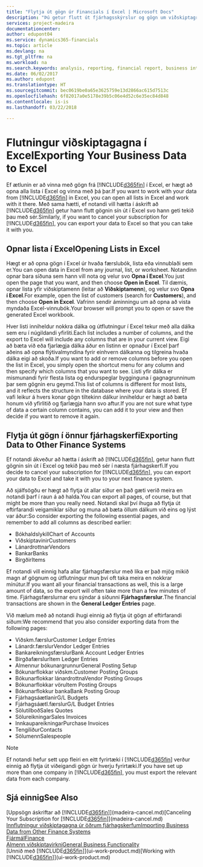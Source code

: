 ```yaml
---
title: "Flytja út gögn úr Financials í Excel | Microsoft Docs"
description: "Þú getur flutt út fjárhagsskýrslur og gögn um viðskiptagreind frá Finance and Operations, Business Edition yfir í Excel, eða opnað Financials gögnin í Excel."
services: project-madeira
documentationcenter: 
author: edupont04
ms.service: dynamics365-financials
ms.topic: article
ms.devlang: na
ms.tgt_pltfrm: na
ms.workload: na
ms.search.keywords: analysis, reporting, financial report, business intelligence, BI, Excel
ms.date: 06/02/2017
ms.author: edupont
ms.translationtype: HT
ms.sourcegitcommit: bec0619be0a65e3625759e13d2866ac615d7513c
ms.openlocfilehash: 6f82017a0e5178e39b5c06e4d52c6e35ec84d848
ms.contentlocale: is-is
ms.lasthandoff: 03/22/2018

---
```

# <a name="exporting-your-business-data-to-excel"></a><span data-ttu-id="d942a-103">Flutningur viðskiptagagna í Excel</span><span class="sxs-lookup"><span data-stu-id="d942a-103">Exporting Your Business Data to Excel</span></span>
<span data-ttu-id="d942a-104">Ef ætlunin er að vinna með gögn frá [!INCLUDE[d365fin](includes/d365fin_md.md)] í Excel, er hægt að opna alla lista í Excel og vinna með þá þar.</span><span class="sxs-lookup"><span data-stu-id="d942a-104">If you want to work with your data from [!INCLUDE[d365fin](includes/d365fin_md.md)] in Excel, you can open all lists in Excel and work with it there.</span></span> <span data-ttu-id="d942a-105">Með sama hætti, ef notandi vill hætta í áskrift að [!INCLUDE[d365fin](includes/d365fin_md.md)] getur hann flutt gögnin sín út í Excel svo hann geti tekið þau með sér.</span><span class="sxs-lookup"><span data-stu-id="d942a-105">Similarly, if you want to cancel your subscription for [!INCLUDE[d365fin](includes/d365fin_md.md)], you can export your data to Excel so that you can take it with you.</span></span>

## <a name="opening-lists-in-excel"></a><span data-ttu-id="d942a-106">Opnar lista í Excel</span><span class="sxs-lookup"><span data-stu-id="d942a-106">Opening Lists in Excel</span></span>
<span data-ttu-id="d942a-107">Hægt er að opna gögn í Excel úr hvaða færslubók, lista eða vinnublaði sem er.</span><span class="sxs-lookup"><span data-stu-id="d942a-107">You can open data in Excel from any journal, list, or worksheet.</span></span> <span data-ttu-id="d942a-108">Notandinn opnar bara síðuna sem hann vill nota og velur svo **Opna í Excel**.</span><span class="sxs-lookup"><span data-stu-id="d942a-108">You just open the page that you want, and then choose **Open in Excel**.</span></span> <span data-ttu-id="d942a-109">Til dæmis, opnar lista yfir viðskiptamenn (leitar að **Viðskiptamenn**), og velur svo **Opna í Excel**.</span><span class="sxs-lookup"><span data-stu-id="d942a-109">For example, open the list of customers (search for **Customers**), and then choose **Open in Excel**.</span></span> <span data-ttu-id="d942a-110">Vafrinn sendir áminningu um að opna að vista myndaða Excel-vinnubók.</span><span class="sxs-lookup"><span data-stu-id="d942a-110">Your browser will prompt you to open or save the generated Excel workbook.</span></span>  

<span data-ttu-id="d942a-111">Hver listi inniheldur nokkra dálka og útflutningur í Excel tekur með alla dálka sem eru í núgildandi yfirliti.</span><span class="sxs-lookup"><span data-stu-id="d942a-111">Each list includes a number of columns, and the export to Excel will include any columns that are in your current view.</span></span> <span data-ttu-id="d942a-112">Eigi að bæta við eða fjarlægja dálka áður en listinn er opnaður í Excel þarf aðeins að opna flýtivalmyndina fyrir einhvern dálkanna og tilgreina hvaða dálka eigi að skoða.</span><span class="sxs-lookup"><span data-stu-id="d942a-112">If you want to add or remove columns before you open the list in Excel, you simply open the shortcut menu for any column and then specify which columns that you want to see.</span></span> <span data-ttu-id="d942a-113">Listi yfir dálka er mismunandi fyrir flesta lista og endurspeglar bygginguna í gagnagrunninum þar sem gögnin eru geymd.</span><span class="sxs-lookup"><span data-stu-id="d942a-113">This list of columns is different for most lists, and it reflects the structure in the database where your data is stored.</span></span> <span data-ttu-id="d942a-114">Ef vafi leikur á hvers konar gögn tiltekinn dálkur inniheldur er hægt að bæta honum við yfirlitið og fjarlægja hann svo aftur.</span><span class="sxs-lookup"><span data-stu-id="d942a-114">If you are not sure what type of data a certain column contains, you can add it to your view and then decide if you want to remove it again.</span></span>  

## <a name="exporting-data-to-other-finance-systems"></a><span data-ttu-id="d942a-115">Flytja út gögn í önnur fjárhagskerfi</span><span class="sxs-lookup"><span data-stu-id="d942a-115">Exporting Data to Other Finance Systems</span></span>
<span data-ttu-id="d942a-116">Ef notandi ákveður að hætta í áskrift að [!INCLUDE[d365fin](includes/d365fin_md.md)], getur hann flutt gögnin sín út í Excel og tekið þau með sér í næsta fjárhagskerfi.</span><span class="sxs-lookup"><span data-stu-id="d942a-116">If you decide to cancel your subscription for [!INCLUDE[d365fin](includes/d365fin_md.md)], you can export your data to Excel and take it with you to your next finance system.</span></span>  

<span data-ttu-id="d942a-117">Að sjálfsögðu er hægt að flytja út allar síður en það gæti verið meira en notandi þarf í raun á að halda.</span><span class="sxs-lookup"><span data-stu-id="d942a-117">You can export all pages, of course, but that might be more than you really need.</span></span> <span data-ttu-id="d942a-118">Notandi skal því íhuga að flytja út eftirfarandi veigamiklar síður og muna að bæta öllum dálkum við eins og lýst var áður:</span><span class="sxs-lookup"><span data-stu-id="d942a-118">So consider exporting the following essential pages, and remember to add all columns as described earlier:</span></span>  

* <span data-ttu-id="d942a-119">Bókhaldslykill</span><span class="sxs-lookup"><span data-stu-id="d942a-119">Chart of Accounts</span></span>  
* <span data-ttu-id="d942a-120">Viðskiptavinir</span><span class="sxs-lookup"><span data-stu-id="d942a-120">Customers</span></span>  
* <span data-ttu-id="d942a-121">Lánardrottnar</span><span class="sxs-lookup"><span data-stu-id="d942a-121">Vendors</span></span>  
* <span data-ttu-id="d942a-122">Bankar</span><span class="sxs-lookup"><span data-stu-id="d942a-122">Banks</span></span>  
* <span data-ttu-id="d942a-123">Birgðir</span><span class="sxs-lookup"><span data-stu-id="d942a-123">Items</span></span>  

<span data-ttu-id="d942a-124">Ef notandi vill einnig hafa allar fjárhagsfærslur með líka er það mjög mikið magn af gögnum og útflutningur mun því oft taka meira en nokkrar mínútur.</span><span class="sxs-lookup"><span data-stu-id="d942a-124">If you want all your financial transactions as well, this is a large amount of data, so the export will often take more than a few minutes of time.</span></span> <span data-ttu-id="d942a-125">Fjárhagsfærslurnar eru sýndar á síðunni **Fjárhagsfærslur**.</span><span class="sxs-lookup"><span data-stu-id="d942a-125">The financial transactions are shown in the **General Ledger Entries** page.</span></span>  

<span data-ttu-id="d942a-126">Við mælum með að notandi íhugi einnig að flytja út gögn af eftirfarandi síðum:</span><span class="sxs-lookup"><span data-stu-id="d942a-126">We recommend that you also consider exporting data from the following pages:</span></span>  

* <span data-ttu-id="d942a-127">Viðskm.færslur</span><span class="sxs-lookup"><span data-stu-id="d942a-127">Customer Ledger Entries</span></span>  
* <span data-ttu-id="d942a-128">Lánardr.færslur</span><span class="sxs-lookup"><span data-stu-id="d942a-128">Vendor Ledger Entries</span></span>  
* <span data-ttu-id="d942a-129">Bankareikningsfærslur</span><span class="sxs-lookup"><span data-stu-id="d942a-129">Bank Account Ledger Entries</span></span>  
* <span data-ttu-id="d942a-130">Birgðafærslur</span><span class="sxs-lookup"><span data-stu-id="d942a-130">Item Ledger Entries</span></span>  
* <span data-ttu-id="d942a-131">Almennur bókunargrunnur</span><span class="sxs-lookup"><span data-stu-id="d942a-131">General Posting Setup</span></span>  
* <span data-ttu-id="d942a-132">Bókunarflokkar viðskm.</span><span class="sxs-lookup"><span data-stu-id="d942a-132">Customer Posting Groups</span></span>  
* <span data-ttu-id="d942a-133">Bókunarflokkar lánardrottna</span><span class="sxs-lookup"><span data-stu-id="d942a-133">Vendor Posting Groups</span></span>  
* <span data-ttu-id="d942a-134">Bókunarflokkar vöru</span><span class="sxs-lookup"><span data-stu-id="d942a-134">Item Posting Groups</span></span>  
* <span data-ttu-id="d942a-135">Bókunarflokkur banka</span><span class="sxs-lookup"><span data-stu-id="d942a-135">Bank Posting Group</span></span>  
* <span data-ttu-id="d942a-136">Fjárhagsáætlanir</span><span class="sxs-lookup"><span data-stu-id="d942a-136">G/L Budgets</span></span>  
* <span data-ttu-id="d942a-137">Fjárhagsáætl.færslur</span><span class="sxs-lookup"><span data-stu-id="d942a-137">G/L Budget Entries</span></span>  
* <span data-ttu-id="d942a-138">Sölutilboð</span><span class="sxs-lookup"><span data-stu-id="d942a-138">Sales Quotes</span></span>  
* <span data-ttu-id="d942a-139">Sölureikningar</span><span class="sxs-lookup"><span data-stu-id="d942a-139">Sales Invoices</span></span>  
* <span data-ttu-id="d942a-140">Innkaupareikningar</span><span class="sxs-lookup"><span data-stu-id="d942a-140">Purchase Invoices</span></span>  
* <span data-ttu-id="d942a-141">Tengiliður</span><span class="sxs-lookup"><span data-stu-id="d942a-141">Contacts</span></span>  
* <span data-ttu-id="d942a-142">Sölumenn</span><span class="sxs-lookup"><span data-stu-id="d942a-142">Salespeople</span></span>  

> [!NOTE]  
>   <span data-ttu-id="d942a-143">Ef notandi hefur sett upp fleiri en eitt fyrirtæki í [!INCLUDE[d365fin](includes/d365fin_md.md)] verður einnig að flytja út viðeigandi gögn úr hverju fyrirtæki.</span><span class="sxs-lookup"><span data-stu-id="d942a-143">If you have set up more than one company in [!INCLUDE[d365fin](includes/d365fin_md.md)], you must export the relevant data from each company.</span></span>

## <a name="see-also"></a><span data-ttu-id="d942a-144">Sjá einnig</span><span class="sxs-lookup"><span data-stu-id="d942a-144">See Also</span></span>
<span data-ttu-id="d942a-145">[Uppsögn áskriftar að [!INCLUDE[d365fin](includes/d365fin_md.md)]](madeira-cancel.md)</span><span class="sxs-lookup"><span data-stu-id="d942a-145">[Canceling Your Subscription for [!INCLUDE[d365fin](includes/d365fin_md.md)]](madeira-cancel.md)</span></span>  
[<span data-ttu-id="d942a-146">Innflutningur viðskiptagagna úr öðrum fjárhagskerfum</span><span class="sxs-lookup"><span data-stu-id="d942a-146">Importing Business Data from Other Finance Systems</span></span>](upload-data.md)  
[<span data-ttu-id="d942a-147">Fjármál</span><span class="sxs-lookup"><span data-stu-id="d942a-147">Finance</span></span>](finance.md)  
[<span data-ttu-id="d942a-148">Almenn viðskiptavirkni</span><span class="sxs-lookup"><span data-stu-id="d942a-148">General Business Functionality</span></span>](ui-across-business-areas.md)  
<span data-ttu-id="d942a-149">[Unnið með [!INCLUDE[d365fin](includes/d365fin_md.md)]](ui-work-product.md)</span><span class="sxs-lookup"><span data-stu-id="d942a-149">[Working with [!INCLUDE[d365fin](includes/d365fin_md.md)]](ui-work-product.md)</span></span>  

